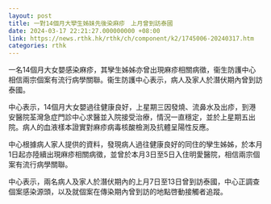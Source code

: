 ```yaml
---
layout: post
title: 一對14個月大孿生姊妹先後染麻疹　上月曾到訪泰國
date: 2024-03-17 22:21:27.000000000 +08:00
link: https://news.rthk.hk/rthk/ch/component/k2/1745006-20240317.htm
categories: rthk
---
```


一名14個月大女嬰感染麻疹，其孿生姊姊亦曾出現麻疹相關病徵，衞生防護中心相信兩宗個案有流行病學關聯。衞生防護中心表示，病人及家人於潛伏期內曾到訪泰國。

中心表示，14個月大女嬰過往健康良好，上星期三因發燒、流鼻水及出疹，到港安醫院荃灣急症門診中心求醫並入院接受治療，情況一直穩定，並於上星期五出院。病人的血液樣本證實對麻疹病毒核酸檢測及抗體呈陽性反應。

中心根據病人家人提供的資料，發現病人過往健康良好的同住的孿生姊姊，於本月1日起亦陸續出現麻疹相關病徵，並曾於本月3日至5日入住明愛醫院，相信兩宗個案有流行病學關聯。

中心表示，兩名病人及家人於潛伏期內的上月7日至13日曾到訪泰國，中心正調查個案感染源頭，以及就個案在傳染期內曾到訪的地點啓動接觸者追蹤。
